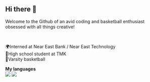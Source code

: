 ## Hi there 👋

<!--
**sevgiyorgancioglu/sevgiyorgancioglu** is a ✨ _special_ ✨ repository because its `README.md` (this file) appears on your GitHub profile.

Here are some ideas to get you started:

- 🔭 I’m currently working on ...
- 🌱 I’m currently learning ...
- 👯 I’m looking to collaborate on ...
- 🤔 I’m looking for help with ...
- 💬 Ask me about ...
- 📫 How to reach me: ...
- 😄 Pronouns: ...
- ⚡ Fun fact: ...
-->

Welcome to the Github of an avid coding and basketball enthusiast obsessed with all things creative!

<br>

🌍Interned at Near East Bank / Near East Technology <br>
🔬High school student at TMK<br>
🏀Varsity basketball<br>

<b> My languages </b> <br>
<img src="https://github.com/user-attachments/assets/1714dbd6-c373-4cd2-bdd7-9f4a63ea6d9c">
<img src="https://github.com/abranhe/programming-languages-logos/blob/master/src/html/html_256x256.png?raw=true">



